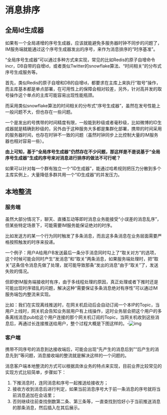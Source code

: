 # 消息排序

## 全局Id生成器

如果有一个全局递增的序号生成器，应该就能避免多服务器时钟不同步的问题了，IM服务端就能通过这个序号生成器发出的序号，来作为消息排序的“时序基准”。

“全局序号生成器”可以通过多种方式来实现，常见的比如Redis的原子自增命令incr，DB自带的自增id，或者类似Twitter的snowflake算法、“时间相关”的分布式序号生成服务等。

首先，类似Redis的原子自增和DB的自增id，都要求在主库上来执行“取号”操作，而主库基本都是单点部署，在可用性上的保障会相对较差，另外，针对高并发的取号操作这个单点的主库可能容易出现性能瓶颈。

而采用类似snowflake算法的时间相关的分布式“序号生成器”，虽然在发号性能上一般问题不大，但也存在一些问题。

一个是发出的号携带的时间精度有限，一般能到秒级或者毫秒级，比如微博的ID生成器就是精确到秒级的，另外由于这种服务大多都是集群化部署，携带的时间采用的服务器时间，也存在时钟不一致的问题（虽然时钟同步上比控制大量的IM服务器也相对容易一些）。

**由上可知，基于“全局序号生成器”仍然存在不少问题，那这样是不是说基于“全局序号生成器”生成的序号来对消息进行排序的做法不可行呢？**

如果可以针对每一个群有独立一个“ID生成器”，能通过哈希规则把压力分散到多个主库实例上，大量降低多群共用一个“ID生成器”的并发压力。

## 本地整流

### 服务端

虽然大部分情况下，聊天、直播互动等即时消息业务能接受“小误差的消息乱序”，但某些特定场景下，可能需要IM服务能保证绝对的时序。

比如发送方的某一个行为同时触发了多条消息，而且这多条消息在业务层面需要严格按照触发的时序来投递。

一个例子：用户A给用户B发送最后一条分手消息同时勾上了“取关对方”的选项，这个时候可能会同时产生“发消息”和“取关”两条消息，如果服务端处理时，把“取关”这条信令消息先做了处理，就可能导致那条“发出的消息”由于“取关”了，发送失败的情况。

但即使IM服务端接收时有序，由于多线程处理的原因，真正处理或者下推时还是可能出现时序错乱的问题，解决这种“需要保证多条消息绝对有序性”可以通过IM服务端包内整流来实现。

比如：我们在实现离线推送时，在网关机启动后会自动订阅一个本IP的Topic，当用户上线时，网关机会告知业务层用户有上线操作，这时业务层会把这个用户的多条离线消息pub给这个用户连接的那个网关机订阅的Topic，当网关机收到这些消息后，再通过长连接推送给用户，整个过程大概是下图这样的。-![img](https://learn.lianglianglee.com/专栏/即时消息技术剖析与实战/assets/85d6aa4b551a21c34ed6501ecf19445f.png)

### 客户端

携带不同序号的消息到达接收端后，可能会出现“先产生的消息后到”“后产生的消息先到”等问题，消息接收端的整流就是解决这样的一个问题的。

消息客户端本地整流的方式可以根据具体业务的特点来实现，目前业界比较常见的实现方式比较简单，步骤如下：

1. 下推消息时，连同消息和序号一起推送给接收方；
2. 接收方收到消息后进行判定，如果当前消息序号大于前一条消息的序号就将当前消息追加在会话里；
3. 否则继续往前查找倒数第二条、第三条等，一直查找到恰好小于当前推送消息的那条消息，然后插入在其后展示。